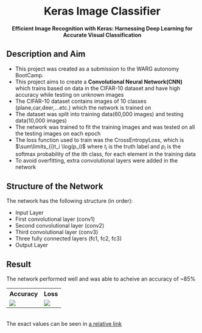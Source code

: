 <h1 align="center">Keras Image Classifier</h1>
<h4 align="center">Efficient Image Recognition with Keras: Harnessing Deep Learning for Accurate Visual Classification</h4>

## Description and Aim
- This project was created as a submission to the WARG autonomy BootCamp.
- This project aims to create a **Convolutional Neural Network(CNN)** which trains based on data in the CIFAR-10 dataset and have high accuracy while testing on unknown images
- The CIFAR-10 dataset contains images of 10 classes (plane,car,deer,...etc.) which the network is trained on
- The dataset was split into training data(60,000 images) and testing data(10,000 images)
- The network was trained to fit the training images and was tested on all the testing images on each epoch
- The loss function used to train was the CrossEntropyLoss, which is $\sum\limits_{i}t_i \log(p_i)$ where $t_i$ is the truth label and $p_i$ is the softmax probability of the ith class, for each element in the training data
- To avoid overfitting, extra convolutional layers were added in the network
  
## Structure of the Network
The network has the following structure (in order):
- Input Layer
- First convolutional layer (conv1)
- Second convolutional layer (conv2)
- Third convolutional layer (conv3)
- Three fully connected layers (fc1, fc2, fc3)
- Output Layer

## Result
The network performed well and was able to acheive an accuracy of ~85%
<table>
  <tr>
    <th>Accuracy</th>
    <th>Loss</th>
  <tr>
    <td><img src = "accuracy.png"></td>
    <td><img src="losses.png"></td>
  </tr>
</table>

<br>The exact values can be seen in [a relative link](output.txt)
